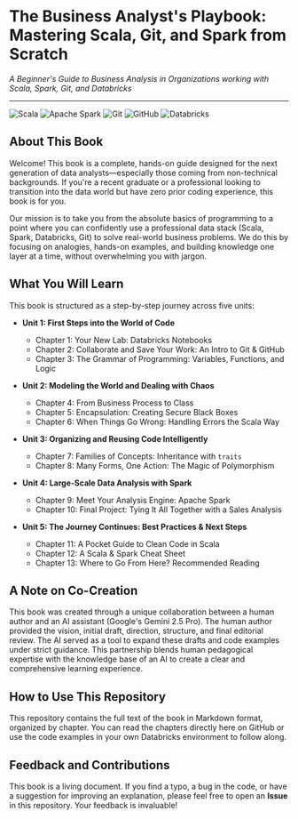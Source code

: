 # The Business Analyst's Playbook: Mastering Scala, Git, and Spark from Scratch

*A Beginner's Guide to Business Analysis in Organizations working with Scala, Spark, Git, and Databricks*

---

![Scala](https://img.shields.io/badge/Scala-DC322F?style=for-the-badge&logo=scala&logoColor=white)
![Apache Spark](https://img.shields.io/badge/Apache%20Spark-E25A1C?style=for-the-badge&logo=apache-spark&logoColor=white)
![Git](https://img.shields.io/badge/Git-F05032?style=for-the-badge&logo=git&logoColor=white)
![GitHub](https://img.shields.io/badge/GitHub-181717?style=for-the-badge&logo=github&logoColor=white)
![Databricks](https://img.shields.io/badge/Databricks-FF3621?style=for-the-badge&logo=databricks&logoColor=white)

## About This Book

Welcome! This book is a complete, hands-on guide designed for the next generation of data analysts—especially those coming from non-technical backgrounds. If you're a recent graduate or a professional looking to transition into the data world but have zero prior coding experience, this book is for you.

Our mission is to take you from the absolute basics of programming to a point where you can confidently use a professional data stack (Scala, Spark, Databricks, Git) to solve real-world business problems. We do this by focusing on analogies, hands-on examples, and building knowledge one layer at a time, without overwhelming you with jargon.

## What You Will Learn

This book is structured as a step-by-step journey across five units:

* **Unit 1: First Steps into the World of Code**
    * Chapter 1: Your New Lab: Databricks Notebooks
    * Chapter 2: Collaborate and Save Your Work: An Intro to Git & GitHub
    * Chapter 3: The Grammar of Programming: Variables, Functions, and Logic

* **Unit 2: Modeling the World and Dealing with Chaos**
    * Chapter 4: From Business Process to Class
    * Chapter 5: Encapsulation: Creating Secure Black Boxes
    * Chapter 6: When Things Go Wrong: Handling Errors the Scala Way

* **Unit 3: Organizing and Reusing Code Intelligently**
    * Chapter 7: Families of Concepts: Inheritance with `traits`
    * Chapter 8: Many Forms, One Action: The Magic of Polymorphism

* **Unit 4: Large-Scale Data Analysis with Spark**
    * Chapter 9: Meet Your Analysis Engine: Apache Spark
    * Chapter 10: Final Project: Tying It All Together with a Sales Analysis

* **Unit 5: The Journey Continues: Best Practices & Next Steps**
    * Chapter 11: A Pocket Guide to Clean Code in Scala
    * Chapter 12: A Scala & Spark Cheat Sheet
    * Chapter 13: Where to Go From Here? Recommended Reading

## A Note on Co-Creation

This book was created through a unique collaboration between a human author and an AI assistant (Google's Gemini 2.5 Pro). The human author provided the vision, initial draft, direction, structure, and final editorial review. The AI served as a tool to expand these drafts and code examples under strict guidance. This partnership blends human pedagogical expertise with the knowledge base of an AI to create a clear and comprehensive learning experience.

## How to Use This Repository

This repository contains the full text of the book in Markdown format, organized by chapter. You can read the chapters directly here on GitHub or use the code examples in your own Databricks environment to follow along.

## Feedback and Contributions

This book is a living document. If you find a typo, a bug in the code, or have a suggestion for improving an explanation, please feel free to open an **Issue** in this repository. Your feedback is invaluable!